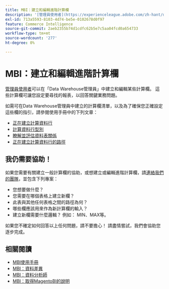 ```yaml
---
title: MBI：建立和編輯進階計算欄
description: '[管理員使用者](https://experienceleague.adobe.com/zh-hant/docs/commerce-business-intelligence/mbi/administrator/user-mgmt/user-management)能夠在「Data Warehouse管理員」中建立和編輯某些計算欄。 這些計算欄可讓您設定要尋找的報表，以回答關鍵業務問題。'
exl-id: 713a5593-8103-4d74-be5e-0102678d0f97
feature: Commerce Intelligence
source-git-commit: 2aeb2355b74d1cdfc62b5e7c5aa04fcd0a654733
workflow-type: tm+mt
source-wordcount: '277'
ht-degree: 0%

---
```


# MBI：建立和編輯進階計算欄

[管理員使用者](https://experienceleague.adobe.com/zh-hant/docs/commerce-business-intelligence/mbi/administrator/user-mgmt/user-management)可以在「Data Warehouse管理員」中建立和編輯某些計算欄。 這些計算欄可讓您設定要尋找的報表，以回答關鍵業務問題。

如需可在Data Warehouse管理員中建立的計算欄清單，以及為了確保您正確設定這些欄的指引，請參閱使用手冊中的下列文章：

* [正在建立計算資料行](https://experienceleague.adobe.com/zh-hant/docs/commerce-business-intelligence/mbi/analyze/warehouse-manager/creating-calculated-columns)
* [計算資料行型別](https://experienceleague.adobe.com/zh-hant/docs/commerce-business-intelligence/mbi/analyze/warehouse-manager/calc-column-types)
* [瞭解並評估資料表關係](https://experienceleague.adobe.com/zh-hant/docs/commerce-business-intelligence/mbi/analyze/warehouse-manager/table-relationships)
* [正在建立計算資料行的路徑](https://experienceleague.adobe.com/zh-hant/docs/commerce-business-intelligence/mbi/analyze/warehouse-manager/create-paths-calc-columns)

## 我仍需要協助！

如果您需要有關建立一般計算欄的協助，或想建立或編輯進階計算欄，請[連絡我們的團隊](/help/help-center-guide/help-center/magento-help-center-user-guide.md#submit-ticket)，並包含下列專案：

* 您想要做什麼？
* 您需要在哪個表格上建立新欄？
* 此表與其他任何表格之間的路徑為何？
* 哪些欄應該用來作為新計算欄的輸入？
* 建立新欄需要什麼邏輯？ 例如： MIN、MAX等。

如果您不確定如何回答以上任何問題，請不要擔心！ 請盡情嘗試，我們會協助您逐步完成。

## 相關閱讀

* [MBI使用手冊](https://experienceleague.adobe.com/zh-hant/docs/commerce-business-intelligence/mbi/guide-overview)
* [MBI：資料差異](/help/troubleshooting/miscellaneous/mbi-data-discrepancies.md)
* [MBI：資料分析師](https://experienceleague.adobe.com/zh-hant/docs/commerce-business-intelligence/mbi/analyze/data-analyst)
* [MBI：取得MagentoBI的說明](https://experienceleague.adobe.com/zh-hant/docs/commerce-business-intelligence/mbi/start/sign-in)
